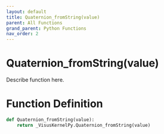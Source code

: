 ```yaml
---
layout: default
title: Quaternion_fromString(value)
parent: All Functions
grand_parent: Python Functions
nav_order: 2
---
```


# Quaternion_fromString(value)

Describe function here.

# Function Definition

```python
def Quaternion_fromString(value):
    return _VisusKernelPy.Quaternion_fromString(value)
```